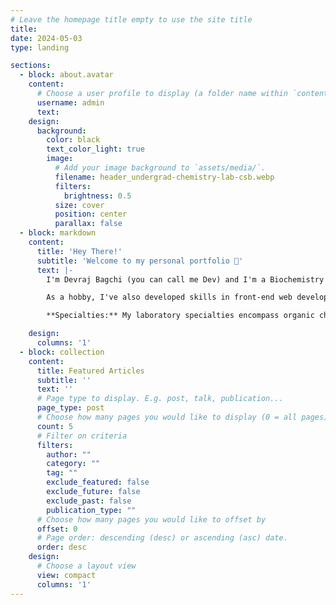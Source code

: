```yaml
---
# Leave the homepage title empty to use the site title
title:
date: 2024-05-03
type: landing

sections:
  - block: about.avatar
    content:
      # Choose a user profile to display (a folder name within `content/authors/`)
      username: admin
      text: 
    design:
      background:
        color: black
        text_color_light: true
        image:
          # Add your image background to `assets/media/`.
          filename: header_undergrad-chemistry-lab-csb.webp
          filters:
            brightness: 0.5
          size: cover
          position: center
          parallax: false
  - block: markdown
    content:
      title: 'Hey There!'
      subtitle: 'Welcome to my personal portfolio 👋'
      text: |-
        I'm Devraj Bagchi (you can call me Dev) and I'm a Biochemistry and Molecular Biology Honours student at Trent University. My academic interests lie deeply in Synthetic Organic Chemistry, specifically Carbonyl chemistry, which I explore both theoretically and through advanced laboratory techniques. My laboratory proficiencies include but are not limited to TLC, FT-IR, ¹H NMR, GC-MS, HPLC, IEC, SEC, and UV-Vis spectroscopy.

        As a hobby, I've also developed skills in front-end web development and UI design, learning languages such as Go, HTML, CSS, and Python, which I enjoy applying to create and manage my own academic portfolio.

        **Specialties:** My laboratory specialties encompass organic chemistry methods such as recrystallization and refluxing, aseptic technique, biohazard handling, and analytical instrumentation, sample analysis and data documentation critical for high-standard research.

    design:
      columns: '1'
  - block: collection
    content:
      title: Featured Articles
      subtitle: ''
      text: ''
      # Page type to display. E.g. post, talk, publication...
      page_type: post
      # Choose how many pages you would like to display (0 = all pages)
      count: 5
      # Filter on criteria
      filters:
        author: ""
        category: ""
        tag: ""
        exclude_featured: false
        exclude_future: false
        exclude_past: false
        publication_type: ""
      # Choose how many pages you would like to offset by
      offset: 0
      # Page order: descending (desc) or ascending (asc) date.
      order: desc
    design:
      # Choose a layout view
      view: compact
      columns: '1'
---
```


